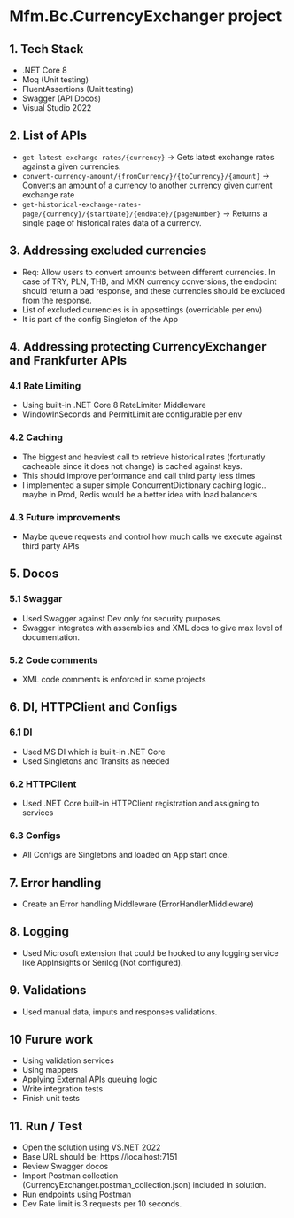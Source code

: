 # Mfm.Bc.CurrencyExchanger project

## 1. Tech Stack
- .NET Core 8
- Moq (Unit testing)
- FluentAssertions (Unit testing)
- Swagger (API Docos)
- Visual Studio 2022

## 2. List of APIs
- `get-latest-exchange-rates/{currency}` -> Gets latest exchange rates against a given currencies.
- `convert-currency-amount/{fromCurrency}/{toCurrency}/{amount}` -> Converts an amount of a currency to another currency given current exchange rate
- `get-historical-exchange-rates-page/{currency}/{startDate}/{endDate}/{pageNumber}` -> Returns a single page of historical rates data of a currency.

## 3. Addressing excluded currencies
- Req: Allow users to convert amounts between different currencies. In case of TRY, PLN, THB, and MXN currency conversions, the endpoint should return a bad response, and these currencies should be excluded from the response.
- List of excluded currencies is in appsettings (overridable per env)
- It is part of the config Singleton of the App 

## 4. Addressing protecting CurrencyExchanger and Frankfurter APIs
### 4.1 Rate Limiting
- Using built-in .NET Core 8 RateLimiter Middleware
- WindowInSeconds and PermitLimit are configurable per env
### 4.2 Caching
- The biggest and heaviest call to retrieve historical rates (fortunatly cacheable since it does not change) is cached against keys.
- This should improve performance and call third party less times
- I implemented a super simple ConcurrentDictionary caching logic.. maybe in Prod, Redis would be a better idea with load balancers
### 4.3 Future improvements
- Maybe queue requests and control how much calls we execute against third party APIs

## 5. Docos
### 5.1 Swaggar
- Used Swagger against Dev only for security purposes.
- Swagger integrates with assemblies and XML docs to give max level of documentation.
### 5.2 Code comments
- XML code comments is enforced in some projects

## 6. DI, HTTPClient and Configs
### 6.1 DI
- Used MS DI which is built-in .NET Core
- Used Singletons and Transits as needed
### 6.2 HTTPClient
- Used .NET Core built-in HTTPClient registration and assigning to services
### 6.3 Configs
- All Configs are Singletons and loaded on App start once.

## 7. Error handling
- Create an Error handling Middleware (ErrorHandlerMiddleware)

## 8. Logging
- Used Microsoft extension that could be hooked to any logging service like AppInsights or Serilog (Not configured).

## 9. Validations
- Used manual data, imputs and responses validations.

## 10 Furure work
- Using validation services
- Using mappers
- Applying External APIs queuing logic
- Write integration tests
- Finish unit tests

## 11. Run / Test
- Open the solution using VS.NET 2022
- Base URL should be: https://localhost:7151
- Review Swagger docos
- Import Postman collection (CurrencyExchanger.postman_collection.json) included in solution.
- Run endpoints using Postman
- Dev Rate limit is 3 requests per 10 seconds.
